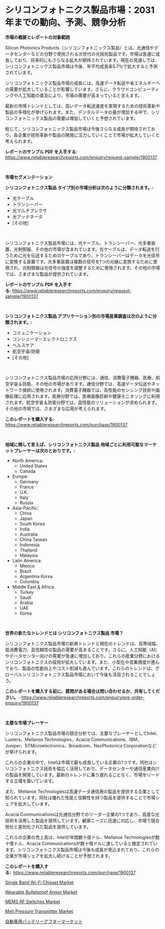 <p><h1>シリコンフォトニクス製品市場：2031年までの動向、予測、競争分析</h1></p><p><strong>市場の概要とレポートの対象範囲</strong></p>
<p><p>Silicon Photonics Products（シリコンフォトニックス製品）とは、光通信やデータセンターなどの分野で使用される次世代の光技術製品です。市場は急速に成長しており、将来的にもさらなる拡大が期待されています。現在の見通しでは、シリコンフォトニックス製品市場は今後、年平均成長率5.7％で拡大すると予測されています。</p><p>シリコンフォトニックス製品市場の成長には、高速データ転送や省エネルギーへの需要が拡大していることが影響しています。さらに、クラウドコンピューティングや人工知能の普及により、市場の需要が高まっていると言えます。</p><p>最新の市場トレンドとしては、高いデータ転送速度を実現するための技術革新や製品の多様化が挙げられます。また、デジタルデータの量が増加する中で、シリコンフォトニックス製品の需要は増加していくと予想されています。</p><p>総じて、シリコンフォトニックス製品市場は今後さらなる成長が期待されており、各企業が技術革新や製品の開発に注力していくことで市場が拡大していくと考えられます。</p></p>
<p><strong>レポートのサンプル PDF を入手する:</strong> <a href="https://www.reliableresearchreports.com/enquiry/request-sample/1900137">https://www.reliableresearchreports.com/enquiry/request-sample/1900137</a></p>
<p>&nbsp;</p>
<p><strong>市場セグメンテーション</strong></p>
<p><strong>シリコンフォトニクス製品 タイプ別の市場分析は次のように分類されます。:</strong></p>
<p><ul><li>光ケーブル</li><li>トランシーバー</li><li>光マルチプレクサ</li><li>光アッテネータ</li><li>[その他]</li></ul></p>
<p>&nbsp;</p>
<p><p>シリコンフォトニクス製品市場には、光ケーブル、トランシーバー、光多重装置、光制御器、その他の市場が含まれています。光ケーブルは、データ転送を行うために光を伝送するためのケーブルであり、トランシーバーはデータを光信号に変換する装置です。光多重装置は複数の信号を1つの光線に変換するために使用され、光制御器は光信号の強度を調整するために使用されます。その他の市場では、さまざまな製品が提供されています。</p></p>
<p><strong>レポートのサンプル PDF を入手する:</strong>&nbsp;<a href="https://www.reliableresearchreports.com/enquiry/request-sample/1900137">https://www.reliableresearchreports.com/enquiry/request-sample/1900137</a></p>
<p>&nbsp;</p>
<p><strong> シリコンフォトニクス製品 アプリケーション別の市場産業調査は次のように分類されます。:</strong></p>
<p><ul><li>コミュニケーション</li><li>コンシューマーエレクトロニクス</li><li>ヘルスケア</li><li>航空宇宙/防衛</li><li>[その他]</li></ul></p>
<p>&nbsp;</p>
<p><p>シリコンフォトニクス製品市場の応用分野には、通信、消費電子機器、医療、航空宇宙＆防衛、その他の市場があります。通信分野では、高速データ伝送やネットワーク接続に使用されます。消費電子機器では、高性能のセンシング技術や画像処理に応用されます。医療分野では、医療画像診断や健康モニタリングに利用されます。航空宇宙＆防衛分野では、高性能のソリューションが求められます。その他の市場では、さまざまな応用が考えられます。</p></p>
<p><strong>このレポートを購入する:</strong>&nbsp; <a href="https://www.reliableresearchreports.com/purchase/1900137">https://www.reliableresearchreports.com/purchase/1900137</a></p>
<p>&nbsp;</p>
<p><strong>地域に関して言えば、シリコンフォトニクス製品 地域ごとに利用可能なマーケットプレーヤーは次のとおりです。:</strong></p>
<p><ul>
    <li>
        North America:
        <ul>
            <li>United States</li>
            <li>Canada</li>
        </ul>
    </li>
    <li>
        Europe:
        <ul>
            <li>Germany</li>
            <li>France</li>
            <li>U.K.</li>
            <li>Italy</li>
            <li>Russia</li>
        </ul>
    </li>
    <li>
        Asia-Pacific:
        <ul>
            <li>China</li>
            <li>Japan</li>
            <li>South Korea</li>
            <li>India</li>
            <li>Australia</li>
            <li>China Taiwan</li>
            <li>Indonesia</li>
            <li>Thailand</li>
            <li>Malaysia</li>
        </ul>
    </li>
    <li>
        Latin America:
        <ul>
            <li>Mexico</li>
            <li>Brazil</li>
            <li>Argentina Korea</li>
            <li>Colombia</li>
        </ul>
    </li>
    <li>
        Middle East & Africa:
        <ul>
            <li>Turkey</li>
            <li>Saudi</li>
            <li>Arabia</li>
            <li>UAE</li>
            <li>Korea</li>
        </ul>
    </li>
    </ul></p>
<p>&nbsp;</p>
<p><strong>世界の新たなトレンドとは シリコンフォトニクス製品 市場？</strong></p>
<p><p>シリコンフォトニクス製品市場の新興トレンドと現在のトレンドは、高帯域幅、低消費電力、高信頼性の製品の需要が高まることです。さらに、人工知能（AI）やデータセンター向けの需要が急速に増加しており、これらの産業分野におけるシリコンフォトニクスの採用が拡大しています。また、小型化や高集積度が進んでおり、製品の性能向上やコスト削減も進んでいます。これらのトレンドは、グローバルシリコンフォトニクス製品市場において今後も注目されることでしょう。</p></p>
<p><strong>このレポートを購入する前に、質問がある場合は問い合わせるか、共有してください。</strong>- <a href="https://www.reliableresearchreports.com/enquiry/pre-order-enquiry/1900137">https://www.reliableresearchreports.com/enquiry/pre-order-enquiry/1900137</a></p>
<p>&nbsp;</p>
<p><strong>主要な市場プレーヤー</strong></p>
<p><p>シリコンフォトニクス製品市場の競合分析では、主要なプレーヤーとしてIntel、Luxtera、Mellanox Technologies、Acacia Communications、IBM、Juniper、STMicroelectronics、Broadcom、NeoPhotonics Corporationなどが挙げられます。</p><p>これらの企業の中で、Intelは市場で最も成長している企業の1つです。同社はシリコンフォトニクス技術を幅広く活用しており、データセンターや通信産業向けの製品を開発しています。最新のトレンドに乗り遅れることなく、市場をリードする立場を築いています。</p><p>また、Mellanox Technologiesは高速データ通信用の製品を提供する企業として知られています。同社は優れた性能と信頼性を持つ製品を提供することで市場シェアを拡大しています。</p><p>Acacia Communicationsは光通信分野でのリーダー企業の1つであり、高度な光技術を活用した製品を提供しています。顧客ニーズに迅速に対応し、市場で競合他社と差別化された製品を提供しています。</p><p>これらの企業の売上高は、Intelが年間数十億ドル、Mellanox Technologiesが数十億ドル、Acacia Communicationsが数十億ドルに達していると推定されています。シリコンフォトニクス製品市場は今後も成長が見込まれており、これらの企業が市場シェアを拡大し続けることが予想されます。</p></p>
<p><strong>このレポートを購入する:</strong>&nbsp;&nbsp;<a href="https://www.reliableresearchreports.com/purchase/1900137">https://www.reliableresearchreports.com/purchase/1900137</a></p>
<p><p><a href="https://view.publitas.com/reportprime-1/single-band-wi-fi-chipset-market-size-and-growth-market-segmentation-regional-and-country-breakdowns-and-market-trends-for-period-from-2024-2031/">Single Band Wi-Fi Chipset Market</a></p><p><a href="https://butternut-bug-553.notion.site/Wearable-Bulletproof-Armor-Market-Size-Share-Trends-Analysis-Report-By-Material-By-Type-By-End--b0bddb74064c4c3f9f065410ded62c6c">Wearable Bulletproof Armor Market</a></p><p><a href="https://github.com/gulaimolin/Market-Research-Report-List-3/blob/main/mems-rf-switches-market.md">MEMS RF Switches Market</a></p><p><a href="https://issuu.com/reportprime-2/docs/melt-pressure-transmitter-market-size-2030.pptx">Melt Pressure Transmitter Market</a></p><p><a href="https://medium.com/@treverschaefer1/%E8%87%AA%E5%8B%95%E8%BB%8A%E3%83%90%E3%83%83%E3%83%86%E3%83%AA%E3%83%BC%E3%81%AE%E3%82%A2%E3%83%95%E3%82%BF%E3%83%BC%E3%83%9E%E3%83%BC%E3%82%B1%E3%83%83%E3%83%88%E5%B8%82%E5%A0%B4%E3%82%B7%E3%82%A7%E3%82%A2%E3%81%AE%E5%A4%89%E9%81%B7%E3%81%A8%E5%B8%82%E5%A0%B4%E6%88%90%E9%95%B7%E3%81%AE%E3%83%88%E3%83%AC%E3%83%B3%E3%83%892024%E5%B9%B4%E3%81%8B%E3%82%892031%E5%B9%B4%E3%81%BE%E3%81%A7-a29b2e201016">自動車用バッテリーアフターマーケット</a></p></p>